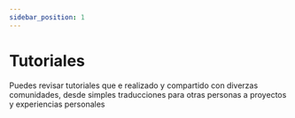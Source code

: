 ```yaml
---
sidebar_position: 1
---
```


# Tutoriales

Puedes revisar tutoriales que e realizado y compartido con diverzas comunidades, desde simples traducciones para otras personas a proyectos y experiencias personales